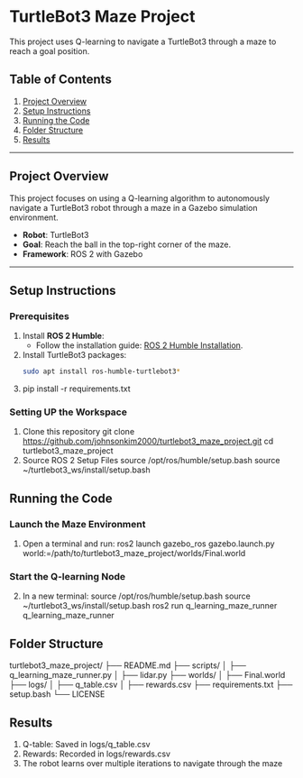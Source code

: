 # TurtleBot3 Maze Project

This project uses Q-learning to navigate a TurtleBot3 through a maze to reach a goal position.

## Table of Contents
1. [Project Overview](#project-overview)
2. [Setup Instructions](#setup-instructions)
3. [Running the Code](#running-the-code)
4. [Folder Structure](#folder-structure)
5. [Results](#results)

---

## Project Overview

This project focuses on using a Q-learning algorithm to autonomously navigate a TurtleBot3 robot through a maze in a Gazebo simulation environment.

- **Robot**: TurtleBot3
- **Goal**: Reach the ball in the top-right corner of the maze.
- **Framework**: ROS 2 with Gazebo

---

## Setup Instructions

### Prerequisites
1. Install **ROS 2 Humble**:
   - Follow the installation guide: [ROS 2 Humble Installation](https://docs.ros.org/en/humble/Installation.html).
2. Install TurtleBot3 packages:
   ```bash
   sudo apt install ros-humble-turtlebot3*
3. pip install -r requirements.txt

### Setting UP the Workspace
1. Clone this repository
  git clone https://github.com/johnsonkim2000/turtlebot3_maze_project.git
  cd turtlebot3_maze_project
2. Source ROS 2 Setup Files
  source /opt/ros/humble/setup.bash
  source ~/turtlebot3_ws/install/setup.bash

## Running the Code

### Launch the Maze Environment
1. Open a terminal and run:
   ros2 launch gazebo_ros gazebo.launch.py world:=/path/to/turtlebot3_maze_project/worlds/Final.world

### Start the Q-learning Node
2. In a new terminal:
   source /opt/ros/humble/setup.bash
   source ~/turtlebot3_ws/install/setup.bash
   ros2 run q_learning_maze_runner q_learning_maze_runner

## Folder Structure

turtlebot3_maze_project/
├── README.md
├── scripts/
│   ├── q_learning_maze_runner.py
│   ├── lidar.py
├── worlds/
│   ├── Final.world
├── logs/
│   ├── q_table.csv
│   ├── rewards.csv
├── requirements.txt
├── setup.bash
└── LICENSE


## Results
1. Q-table: Saved in logs/q_table.csv
2. Rewards: Recorded in logs/rewards.csv
3. The robot learns over multiple iterations to navigate through the maze



